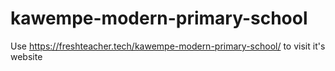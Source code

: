 # kawempe-modern-primary-school
Use https://freshteacher.tech/kawempe-modern-primary-school/ to visit it's website

